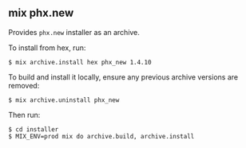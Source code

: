 ## mix phx.new

Provides `phx.new` installer as an archive.

To install from hex, run:

    $ mix archive.install hex phx_new 1.4.10

To build and install it locally,
ensure any previous archive versions are removed:

    $ mix archive.uninstall phx_new

Then run:

    $ cd installer
    $ MIX_ENV=prod mix do archive.build, archive.install
